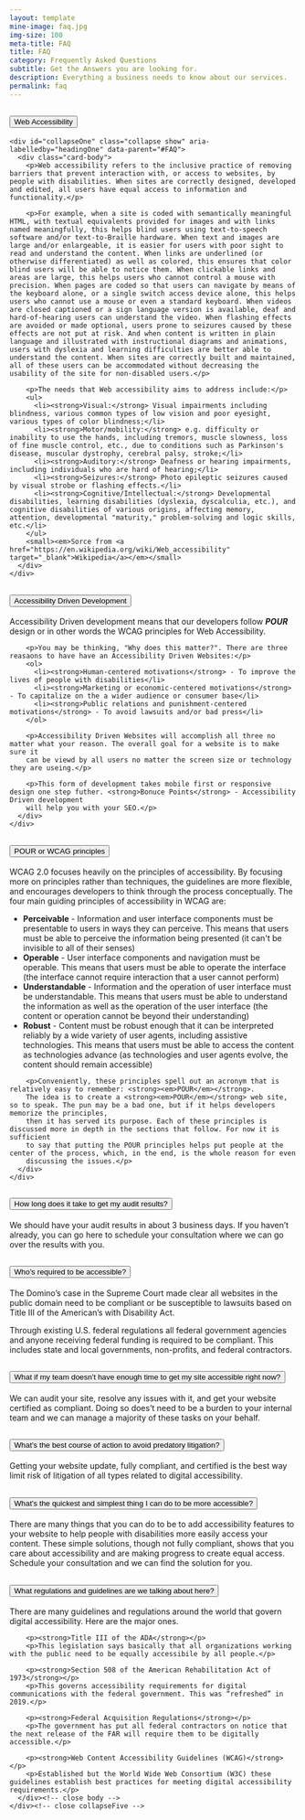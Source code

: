 ```yaml
---
layout: template
mine-image: faq.jpg
img-size: 100
meta-title: FAQ
title: FAQ
category: Frequently Asked Questions
subtitle: Get the Answers you are looking for.
description: Everything a business needs to know about our services.
permalink: faq
---
```


<div class="accordion" id="FAQ">
  <!-- Card One -->
  <div class="card">
    <div class="card-header" id="headingOne">
      <h2 class="mb-0">
        <button class="btn btn-link" type="button" data-toggle="collapse" data-target="#collapseOne" aria-expanded="true" aria-controls="collapseOne">
          Web Accessibility
        </button>
      </h2>
    </div>

    <div id="collapseOne" class="collapse show" aria-labelledby="headingOne" data-parent="#FAQ">
      <div class="card-body">
        <p>Web accessibility refers to the inclusive practice of removing barriers that prevent interaction with, or access to websites, by people with disabilities. When sites are correctly designed, developed and edited, all users have equal access to information and functionality.</p>

        <p>For example, when a site is coded with semantically meaningful HTML, with textual equivalents provided for images and with links named meaningfully, this helps blind users using text-to-speech software and/or text-to-Braille hardware. When text and images are large and/or enlargeable, it is easier for users with poor sight to read and understand the content. When links are underlined (or otherwise differentiated) as well as colored, this ensures that color blind users will be able to notice them. When clickable links and areas are large, this helps users who cannot control a mouse with precision. When pages are coded so that users can navigate by means of the keyboard alone, or a single switch access device alone, this helps users who cannot use a mouse or even a standard keyboard. When videos are closed captioned or a sign language version is available, deaf and hard-of-hearing users can understand the video. When flashing effects are avoided or made optional, users prone to seizures caused by these effects are not put at risk. And when content is written in plain language and illustrated with instructional diagrams and animations, users with dyslexia and learning difficulties are better able to understand the content. When sites are correctly built and maintained, all of these users can be accommodated without decreasing the usability of the site for non-disabled users.</p>

        <p>The needs that Web accessibility aims to address include:</p>
        <ul>
          <li><strong>Visual:</strong> Visual impairments including blindness, various common types of low vision and poor eyesight, various types of color blindness;</li>
          <li><strong>Motor/mobility:</strong> e.g. difficulty or inability to use the hands, including tremors, muscle slowness, loss of fine muscle control, etc., due to conditions such as Parkinson's disease, muscular dystrophy, cerebral palsy, stroke;</li>
          <li><strong>Auditory:</strong> Deafness or hearing impairments, including individuals who are hard of hearing;</li>
          <li><strong>Seizures:</strong> Photo epileptic seizures caused by visual strobe or flashing effects.</li>
          <li><strong>Cognitive/Intellectual:</strong> Developmental disabilities, learning disabilities (dyslexia, dyscalculia, etc.), and cognitive disabilities of various origins, affecting memory, attention, developmental "maturity," problem-solving and logic skills, etc.</li>
        </ul>
        <small><em>Sorce from <a href="https://en.wikipedia.org/wiki/Web_accessibility" target="_blank">Wikipedia</a></em></small>
      </div>
    </div>
  </div>

  <!-- Card Two -->
  <div class="card">
    <div class="card-header" id="headingTwo">
      <h2 class="mb-0">
        <button class="btn btn-link collapsed" type="button" data-toggle="collapse" data-target="#collapseTwo" aria-expanded="false" aria-controls="collapseTwo">
          Accessibility Driven Development
        </button>
      </h2>
    </div>
    <div id="collapseTwo" class="collapse" aria-labelledby="headingTwo" data-parent="#FAQ">
      <div class="card-body">
        <p>Accessibility Driven development means that our developers follow <strong><em>POUR</em></strong> design or in other words the WCAG principles for Web Accessibility.</p>

        <p>You may be thinking, "Why does this matter?". There are three reasaons to have have an Accessibility Driven Websites:</p>
        <ol>
          <li><strong>Human-centered motivations</strong> - To improve the lives of people with disabilities</li>
          <li><strong>Marketing or economic-centered motivations</strong> - To capitalize on the a wider audience or consumer base</li>
          <li><strong>Public relations and punishment-centered motivations</strong> - To avoid lawsuits and/or bad press</li>
        </ol>

        <p>Accessibility Driven Websites will accomplish all three no matter what your reason. The overall goal for a website is to make sure it
        can be viewd by all users no matter the screen size or technology they are useing.</p>

        <p>This form of development takes mobile first or responsive design one step futher. <strong>Bonuce Points</strong> - Accessibility Driven development
        will help you with your SEO.</p>
      </div>
    </div>
  </div>

  <!-- Card Three -->
  <div class="card">
    <div class="card-header" id="headingThree">
      <h2 class="mb-0">
        <button class="btn btn-link collapsed" type="button" data-toggle="collapse" data-target="#collapseThree" aria-expanded="false" aria-controls="collapseThree">
          POUR or WCAG principles
        </button>
      </h2>
    </div>
    <div id="collapseThree" class="collapse" aria-labelledby="headingThree" data-parent="#FAQ">
      <div class="card-body">
        <p> WCAG 2.0 focuses heavily on the principles of accessibility. By focusing more on principles rather than techniques,
        the guidelines are more flexible, and encourages developers to think through the process conceptually. The four main guiding principles
        of accessibility in WCAG are:</p>
        <ul>
          <li><strong>Perceivable</strong> -  Information and user interface components must be presentable to users in ways they can perceive. This means that users must be able to perceive the information being presented (it can't be invisible to all of their senses)</li>
          <li><strong>Operable</strong> - User interface components and navigation must be operable. This means that users must be able to operate the interface (the interface cannot require interaction that a user cannot perform) </li>
          <li><strong>Understandable</strong> - Information and the operation of user interface must be understandable. This means that users must be able to understand the information as well as the operation of the user interface (the content or operation cannot be beyond their understanding)</li>
          <li><strong>Robust</strong> - Content must be robust enough that it can be interpreted reliably by a wide variety of user agents, including assistive technologies. This means that users must be able to access the content as technologies advance (as technologies and user agents evolve, the content should remain accessible)</li>
        </ul>

        <p>Conveniently, these principles spell out an acronym that is relatively easy to remember: <strong><em>POUR</em></strong>.
        The idea is to create a <strong><em>POUR</em></strong> web site, so to speak. The pun may be a bad one, but if it helps developers memorize the principles,
        then it has served its purpose. Each of these principles is discussed more in depth in the sections that follow. For now it is sufficient
        to say that putting the POUR principles helps put people at the center of the process, which, in the end, is the whole reason for even
        discussing the issues.</p>
      </div>
    </div>
  </div>

  <!-- Card Four -->
  <div class="card">
    <div class="card-header" id="headingFour">
      <h2 class="mb-0">
        <button class="btn btn-link collapsed" type="button" data-toggle="collapse" data-target="#collapseFour" aria-expanded="false" aria-controls="collapseFour">
          How long does it take to get my audit results?
        </button>
      </h2>
    </div>
    <div id="collapseFour" class="collapse" aria-labelledby="headingFour" data-parent="#FAQ">
      <div class="card-body">
        <p>We should have your audit results in about 3 business days. If you haven’t already, you can go here to schedule your consultation where we can go over the results with you.</p>
      </div><!-- close body -->
    </div><!-- close collapseFou -->
  </div><!-- Close card -->

  <!-- Card Five -->
  <div class="card">
    <div class="card-header" id="headingFive">
      <h2 class="mb-0">
        <button class="btn btn-link collapsed" type="button" data-toggle="collapse" data-target="#collapseFive" aria-expanded="false" aria-controls="collapseFive">
          Who’s required to be accessible?
        </button>
      </h2>
    </div>
    <div id="collapseFive" class="collapse" aria-labelledby="headingFive" data-parent="#FAQ">
      <div class="card-body">
        <p>The Domino’s case in the Supreme Court made clear all websites in the public domain need to be compliant or be susceptible to lawsuits based on Title III of the American’s with Disability Act.</p>
        <p>Through existing U.S. federal regulations all federal government agencies and anyone receiving federal funding is required to be compliant. This includes state and local governments, non-profits, and federal contractors.</p>
      </div><!-- close body -->
    </div><!-- close collapseFive -->
  </div><!-- Close card -->

  <!-- card Six -->
  <div class="card">
    <div class="card-header" id="headingSix">
      <h2 class="mb-0">
        <button class="btn btn-link collapsed" type="button" data-toggle="collapse" data-target="#collapseSix" aria-expanded="false" aria-controls="collapseSix">
          What if my team doesn’t have enough time to get my site accessible right now?
        </button>
      </h2>
    </div>
    <div id="collapseSix" class="collapse" aria-labelledby="headingSix" data-parent="#FAQ">
      <div class="card-body">
        <p>We can audit your site, resolve any issues with it, and get your website certified as compliant. Doing so does’t need to be a burden to your internal team and we can manage a majority of these tasks on your behalf.</p>
      </div><!-- close body -->
    </div><!-- close collapseFive -->
  </div><!-- Close card -->

  <!-- Card Seven -->
  <div class="card">
    <div class="card-header" id="headingSeven">
      <h2 class="mb-0">
        <button class="btn btn-link collapsed" type="button" data-toggle="collapse" data-target="#collapseSeven" aria-expanded="false" aria-controls="collapseSeven">
          What’s the best course of action to avoid predatory litigation?
        </button>
      </h2>
    </div>
    <div id="collapseSeven" class="collapse" aria-labelledby="headingSeven" data-parent="#FAQ">
      <div class="card-body">
        <p>Getting your website update, fully compliant, and certified is the best way limit risk of litigation of all types related to digital accessibility.</p>
      </div><!-- close body -->
    </div><!-- close collapseFive -->
  </div><!-- Close card -->

  <!-- Card Eight -->
  <div class="card">
    <div class="card-header" id="headingEight">
      <h2 class="mb-0">
        <button class="btn btn-link collapsed" type="button" data-toggle="collapse" data-target="#collapseEight" aria-expanded="false" aria-controls="collapseEight">
          What’s the quickest and simplest thing I can do to be more accessible?
        </button>
      </h2>
    </div>
    <div id="collapseEight" class="collapse" aria-labelledby="headingEight" data-parent="#FAQ">
      <div class="card-body">
        <p>There are many things that you can do to be to add accessibility features to your website to help people with disabilities more easily access your content. These simple solutions, though not fully compliant, shows that you care about accessibility and are making progress to create equal access. Schedule your consultation and we can find the solution for you.</p>
      </div><!-- close body -->
    </div><!-- close collapseFive -->
  </div><!-- Close card -->

  <!-- Card Nine -->
  <div class="card">
    <div class="card-header" id="headingNine">
      <h2 class="mb-0">
        <button class="btn btn-link collapsed" type="button" data-toggle="collapse" data-target="#collapseNine" aria-expanded="false" aria-controls="collapseNine">
          What regulations and guidelines are we talking about here?
        </button>
      </h2>
    </div>
    <div id="collapseNine" class="collapse" aria-labelledby="headingNine" data-parent="#FAQ">
      <div class="card-body">
        <p>There are many guidelines and regulations around the world that govern digital accessibility. Here are the major ones.</p>

        <p><strong>Title III of the ADA</strong></p>
        <p>This legislation says basically that all organizations working with the public need to be equally accessibile by all people.</p>

        <p><strong>Section 508 of the American Rehabilitation Act of 1973</strong></p>
        <p>This governs accessibility requirements for digital communications with the federal government. This was “refreshed” in 2019.</p>

        <p><strong>Federal Acquisition Regulations</strong></p>
        <p>The government has put all federal contractors on notice that the next release of the FAR will require them to be digitally accessible.</p>

        <p><strong>Web Content Accessibility Guidelines (WCAG)</strong></p>
        <p>Established but the World Wide Web Consortium (W3C) these guidelines establish best practices for meeting digital accessibility requirements.</p>
      </div><!-- close body -->
    </div><!-- close collapseFive -->
  </div><!-- Close card -->

  <!-- DO NOT DELETE BELOW -->
</div><!-- Close acordian -->
